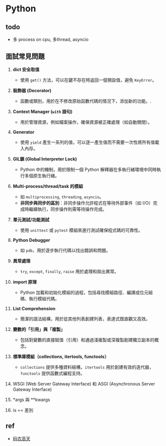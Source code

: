 
# Python

## todo
* 多 process on cpu, 多thread, asyncio
## 面試常見問題
1. **dict 安全取值**
   - 使用 `get()` 方法，可以在鍵不存在時返回一個預設值，避免 `KeyError`。

2. **裝飾器 (Decorator)**
   - 函數或類別，用於在不修改原始函數代碼的情況下，添加新的功能。.

3. **Context Manager (`with` 語句)**
   - 用於管理資源，例如檔案操作，確保資源被正確處理（如自動關閉）。

4. **Generator**
   - 使用 `yield` 產生一系列的值，可以逐一產生值而不需要一次性將所有值載入內存。

5. **GIL鎖 (Global Interpreter Lock)**
   - Python 中的機制，用於限制一個 Python 解釋器在多執行緒環境中同時執行多個原生執行緒。

6. **Multi-process/thread/task 的模組**
   - 如 `multiprocessing`, `threading`, `asyncio`。
   - **非同步與同步的區別**：非同步操作允許程式在等待外部事件（如 I/O）完成時繼續執行，同步操作則需等待操作完成。

7. **單元測試/功能測試**
   - 使用 `unittest` 或 `pytest` 模組來進行測試確保程式碼的可靠性。

8. **Python Debugger**
   - 如 `pdb`，用於逐步執行代碼以找出錯誤和問題。

9. **異常處理**
   - `try`, `except`, `finally`, `raise` 用於處理和拋出異常。

10. **import 原理**
    - Python 加載和初始化模組的過程，包括尋找模組路徑、編譯成位元組碼、執行模組代碼。

11. **List Comprehension**
    - 簡潔的語法結構，用於從其他列表創建列表，表達式既直觀又高效。

12. **變數的「引用」與「複製」**
    - 包括對變數的直接賦值（引用）和通過淺複製或深複製創建獨立副本的概念。

13. **標準庫模組（collections, itertools, functools）**
    - `collections` 提供多種資料結構，`itertools` 用於創建有效的迭代器，`functools` 提供函數式編程支持。

14. WSGI (Web Server Gateway Interface) 和 ASGI (Asynchronous Server Gateway Interface)

15. *args 與 **kwargs
16. is == 差別

## ref
* [码农高天](https://www.youtube.com/@minkoder)